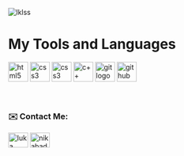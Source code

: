 </div>
<p align="left"> <img src="https://komarev.com/ghpvc/?username=lklss&label=Profile%20views&color=0e75b6&style=flat" alt="lklss" /> </p>

# My Tools and Languages
<div align="left">
    <img src="https://img.shields.io/badge/HTML5-E34F26?logo=html5&logoColor=white&style=for-the-badge" height="40" alt="html5 logo"  />
  <img src="https://img.shields.io/badge/CSS3-1572B6?logo=css3&logoColor=white&style=for-the-badge" height="40" alt="css3 logo"  />
    <img src="https://img.shields.io/badge/-ReactJs-61DAFB?logo=react&logoColor=white&style=for-the-badge" height="40" alt="css3 logo"
  <img src="https://img.shields.io/badge/JavaScript-F7DF1E?logo=javascript&logoColor=black&style=for-the-badge" height="40" alt="javascript logo"  />
  <img src="https://img.shields.io/badge/c++-%2300599C.svg?style=for-the-badge&logo=c%2B%2B&logoColor=white" height="40" alt="c++ logo" />
  <img src="https://img.shields.io/badge/Git-F05032?logo=git&logoColor=white&style=for-the-badge" height="40" alt="git logo"  />
  <img src="https://img.shields.io/badge/GitHub-181717?logo=github&logoColor=white&style=for-the-badge" height="40" alt="github logo"  />
</div>
<br>


#

### :envelope: Contact Me:
<p align="left">
<a href="https://linkedin.com/in/luka nikabadze" target="blank"><img align="center" src="https://raw.githubusercontent.com/rahuldkjain/github-profile-readme-generator/master/src/images/icons/Social/linked-in-alt.svg" alt="luka nikabadze" height="30" width="40" /></a>
<a href="https://instagram.com/nikabadzelukaa" target="blank"><img align="center" src="https://raw.githubusercontent.com/rahuldkjain/github-profile-readme-generator/master/src/images/icons/Social/instagram.svg" alt="nikabadzelukaa" height="30" width="40" /></a>
</p>

